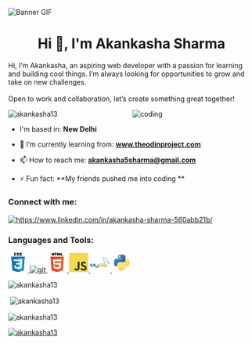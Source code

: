 ![Banner GIF](https://cdna.artstation.com/p/assets/images/images/066/880/442/original/ilgin-gungor-calisma-masasi11.gif?1694002774)

<h1 align="center">Hi 👋, I'm Akankasha Sharma</h1>
<p align="left">Hi, I’m Akankasha, an aspiring web developer with a passion for learning and building cool things. I’m always looking for opportunities to grow and take on new challenges.
<br>
<br>
  Open to work and collaboration, let’s create something great together!
</p>
<img align="right" alt="coding" width="250" src="https://media0.giphy.com/media/v1.Y2lkPTc5MGI3NjExbTBweXdzM2t1OHgxZDYzNnBxcXJzb2RtenM2b3F2M2dtdG15ZDRhcSZlcD12MV9pbnRlcm5hbF9naWZfYnlfaWQmY3Q9Zw/Qc0BxWM9TxljvJug2x/giphy.gif">

<p align="left"> <img src="https://komarev.com/ghpvc/?username=akankasha13&label=Profile%20views&color=0e75b6&style=flat" alt="akankasha13" /> </p>

- I'm based in:  **New Delhi**

- 🌱 I’m currently learning from:  **www.theodinproject.com**

- 📫 How to reach me:   **akankasha5sharma@gmail.com**

- ⚡ Fun fact:   **My friends pushed me into coding **




<h3 align="left">Connect with me:</h3>
<p align="left">
<a href="https://linkedin.com/in/https://www.linkedin.com/in/akankasha-sharma-560abb21b/" target="blank"><img align="center" src="https://raw.githubusercontent.com/rahuldkjain/github-profile-readme-generator/master/src/images/icons/Social/linked-in-alt.svg" alt="https://www.linkedin.com/in/akankasha-sharma-560abb21b/" height="30" width="40" /></a>
</p>

<h3 align="left">Languages and Tools:</h3>
<p align="left"> <a href="https://www.w3schools.com/css/" target="_blank" rel="noreferrer"> <img src="https://raw.githubusercontent.com/devicons/devicon/master/icons/css3/css3-original-wordmark.svg" alt="css3" width="40" height="40"/> </a> <a href="https://git-scm.com/" target="_blank" rel="noreferrer"> <img src="https://www.vectorlogo.zone/logos/git-scm/git-scm-icon.svg" alt="git" width="40" height="40"/> </a> <a href="https://www.w3.org/html/" target="_blank" rel="noreferrer"> <img src="https://raw.githubusercontent.com/devicons/devicon/master/icons/html5/html5-original-wordmark.svg" alt="html5" width="40" height="40"/> </a> <a href="https://developer.mozilla.org/en-US/docs/Web/JavaScript" target="_blank" rel="noreferrer"> <img src="https://raw.githubusercontent.com/devicons/devicon/master/icons/javascript/javascript-original.svg" alt="javascript" width="40" height="40"/> </a> <a href="https://www.mysql.com/" target="_blank" rel="noreferrer"> <img src="https://raw.githubusercontent.com/devicons/devicon/master/icons/mysql/mysql-original-wordmark.svg" alt="mysql" width="40" height="40"/> </a> <a href="https://www.python.org" target="_blank" rel="noreferrer"> <img src="https://raw.githubusercontent.com/devicons/devicon/master/icons/python/python-original.svg" alt="python" width="40" height="40"/> </a> </p>




<p><img align="left" src="https://github-readme-stats.vercel.app/api/top-langs?username=akankasha13&show_icons=true&locale=en&layout=compact" alt="akankasha13" /></p>
<br>
<p>&nbsp;<img align="center" src="https://github-readme-stats.vercel.app/api?username=akankasha13&show_icons=true&locale=en" alt="akankasha13" /></p>

<p><img align="center" src="https://github-readme-streak-stats.herokuapp.com/?user=akankasha13&" alt="akankasha13" /></p>
<p align="left"> <a href="https://github.com/ryo-ma/github-profile-trophy"><img src="https://github-profile-trophy.vercel.app/?username=akankasha13" alt="akankasha13" /></a> </p>
